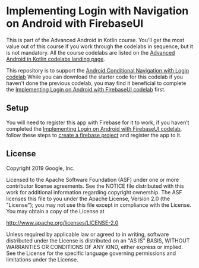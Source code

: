 # Implementing Login with Navigation on Android with FirebaseUI

This is part of the Advanced Android in Kotlin course. You'll get
the most value out of this course if you work through the codelabs in sequence,
but it is not mandatory. All the course codelabs are listed on the [Advanced Android
in Kotlin codelabs landing page](https://codelabs.developers.google.com/codelabs/advanced-android-kotlin-training-welcome).

This repository is to support the [Android Conditional Navigation with Login codelab](https://codelabs.developers.google.com/codelabs/advanced-android-kotlin-training-login-navigation)
While you can download the starter code for this codelab if you haven't done the previous codelab,
you may find it beneficial to complete the [Implementing Login on Android with FirebaseUI codelab](https://codelabs.developers.google.com/codelabs/advanced-android-kotlin-training-login) first.

## Setup

You will need to register this app with Firebase for it to work, if you haven’t completed the [Implementing Login on Android with FirebaseUI codelab](https://codelabs.developers.google.com/codelabs/advanced-android-kotlin-training-login), follow these steps to [create a firebase project](https://codelabs.developers.google.com/codelabs/advanced-android-kotlin-training-login/#3) and register the app to it.


## License

Copyright 2019 Google, Inc.

Licensed to the Apache Software Foundation (ASF) under one or more contributor
license agreements.  See the NOTICE file distributed with this work for
additional information regarding copyright ownership.  The ASF licenses this
file to you under the Apache License, Version 2.0 (the "License"); you may not
use this file except in compliance with the License.  You may obtain a copy of
the License at

http://www.apache.org/licenses/LICENSE-2.0

Unless required by applicable law or agreed to in writing, software
distributed under the License is distributed on an "AS IS" BASIS, WITHOUT
WARRANTIES OR CONDITIONS OF ANY KIND, either express or implied.  See the
License for the specific language governing permissions and limitations under
the License.

